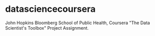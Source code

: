 # datasciencecoursera
John Hopkins Bloomberg School of Public Health, Coursera "The Data Scientist's Toolbox" Project Assignment.
